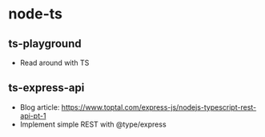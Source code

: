 # node-ts

## ts-playground
- Read around with TS

## ts-express-api
- Blog article: https://www.toptal.com/express-js/nodejs-typescript-rest-api-pt-1
- Implement simple REST with @type/express
